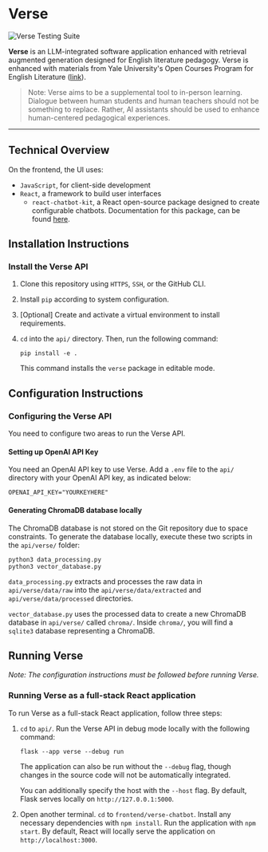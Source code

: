 # Verse

![Verse Testing Suite](https://github.com/natasharavinand/Verse/actions/workflows/test_verse.yml/badge.svg)

**Verse** is an LLM-integrated software application enhanced with retrieval augmented generation designed for English literature pedagogy. Verse is enhanced with materials from Yale University's Open Courses Program for English Literature ([link](https://oyc.yale.edu/english)).

> Note: Verse aims to be a supplemental tool to in-person learning. Dialogue between human students and human teachers should not be something to replace. Rather, AI assistants should be used to enhance human-centered pedagogical experiences.

-------------------

## Technical Overview

On the frontend, the UI uses:

- `JavaScript`, for client-side development
- `React`, a framework to build user interfaces
	- `react-chatbot-kit`, a React open-source package designed to create configurable chatbots. Documentation for this package, can be found [here](https://fredrikoseberg.github.io/react-chatbot-kit-docs/). 

## Installation Instructions


### Install the Verse API

1. Clone this repository using `HTTPS`, `SSH`, or the GitHub CLI.

2. Install `pip` according to system configuration.

3. [Optional] Create and activate a virtual environment to install requirements.

4.  `cd` into the `api/` directory. Then, run the following command:

	```
	pip install -e .
	```

	This command installs the `verse` package in editable mode.

## Configuration Instructions

### Configuring the Verse API

You need to configure two areas to run the Verse API.

#### Setting up OpenAI API Key

You need an OpenAI API key to use Verse. Add a `.env` file to the `api/` directory with your OpenAI API key, as indicated below:

```
OPENAI_API_KEY="YOURKEYHERE"
```

#### Generating ChromaDB database locally

The ChromaDB database is not stored on the Git repository due to space constraints. To generate the database locally, execute these two scripts in the `api/verse/` folder:

```
python3 data_processing.py
python3 vector_database.py
```

`data_processing.py` extracts and processes the raw data in `api/verse/data/raw` into the `api/verse/data/extracted` and `api/verse/data/processed` directories. 

`vector_database.py` uses the processed data to create a new ChromaDB database in `api/verse/` called `chroma/`. Inside `chroma/`, you will find a `sqlite3` database representing a ChromaDB.

## Running Verse

*Note: The configuration instructions must be followed before running Verse.*

### Running Verse as a full-stack React application

To run Verse as a full-stack React application, follow three steps:

1.  `cd` to `api/`. Run the Verse API in debug mode locally with the following command:
	```
	flask --app verse --debug run
	```

	The application can also be run without the `--debug` flag, though changes in the source code will not be automatically integrated.

	You can additionally specify the host with the `--host` flag. By default, Flask serves locally on `http://127.0.0.1:5000`.

2. Open another terminal. `cd` to `frontend/verse-chatbot`. Install any necessary dependencies with `npm install`. Run the application with `npm start`. By default, React will locally serve the application on `http://localhost:3000`.
